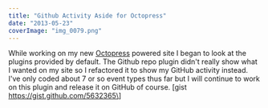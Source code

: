 ```yaml
---
title: "Github Activity Aside for Octopress"
date: "2013-05-23"
coverImage: "img_0079.png"
---
```


While working on my new [Octopress](http://octopress.org/) powered site I began to look at the plugins provided by default. The Github repo plugin didn't really show what I wanted on my site so I refactored it to show my GitHub activity instead. I've only coded about 7 or so event types thus far but I will continue to work on this plugin and release it on GitHub of course. \[gist https://gist.github.com/5632365\]
